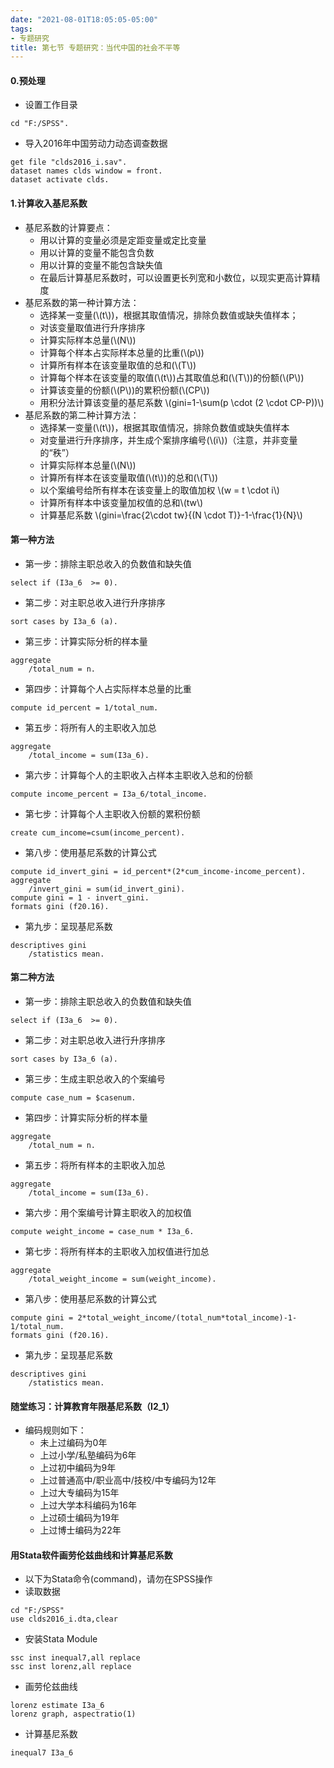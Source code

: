 ```yaml
---
date: "2021-08-01T18:05:05-05:00"
tags:
- 专题研究
title: 第七节 专题研究：当代中国的社会不平等
---
```


<script type="text/javascript" src="http://cdn.mathjax.org/mathjax/latest/MathJax.js?config=default"></script>


#### 0.预处理
* 设置工作目录
```
cd "F:/SPSS".
```
* 导入2016年中国劳动力动态调查数据
```
get file "clds2016_i.sav".
dataset names clds window = front.
dataset activate clds.
```


#### 1.计算收入基尼系数
* 基尼系数的计算要点：
	* 用以计算的变量必须是定距变量或定比变量
	* 用以计算的变量不能包含负数
	* 用以计算的变量不能包含缺失值
	* 在最后计算基尼系数时，可以设置更长列宽和小数位，以现实更高计算精度
* 基尼系数的第一种计算方法：
	* 选择某一变量(\\(t\\))，根据其取值情况，排除负数值或缺失值样本；
	* 对该变量取值进行升序排序
	* 计算实际样本总量(\\(N\\))
	* 计算每个样本占实际样本总量的比重(\\(p\\))
	* 计算所有样本在该变量取值的总和(\\(T\\))
	* 计算每个样本在该变量的取值(\\(t\\))占其取值总和(\\(T\\))的份额(\\(P\\))
	* 计算该变量的份额(\\(P\\))的累积份额(\\(CP\\))
	* 用积分法计算该变量的基尼系数 \\(gini=1-\sum(p \cdot (2 \cdot CP-P))\\)
* 基尼系数的第二种计算方法：
	* 选择某一变量(\\(t\\))，根据其取值情况，排除负数值或缺失值样本
	* 对变量进行升序排序，并生成个案排序编号(\\(i\\))（注意，并非变量的“秩”）
	* 计算实际样本总量(\\(N\\))
	* 计算所有样本在该变量取值(\\(t\\))的总和(\\(T\\))
	* 以个案编号给所有样本在该变量上的取值加权 \\(w = t \cdot i\\)
	* 计算所有样本中该变量加权值的总和\\(tw\\)
	* 计算基尼系数 \\(gini=\frac{2\cdot tw}{(N \cdot T)}-1-\frac{1}{N}\\)

#### 第一种方法
* 第一步：排除主职总收入的负数值和缺失值
```
select if (I3a_6  >= 0).
```
* 第二步：对主职总收入进行升序排序
```
sort cases by I3a_6 (a).
```
* 第三步：计算实际分析的样本量
```
aggregate 
	/total_num = n.
```
* 第四步：计算每个人占实际样本总量的比重
```
compute id_percent = 1/total_num.
```
* 第五步：将所有人的主职收入加总
```
aggregate 
	/total_income = sum(I3a_6).
```
* 第六步：计算每个人的主职收入占样本主职收入总和的份额
```
compute income_percent = I3a_6/total_income.
```
* 第七步：计算每个人主职收入份额的累积份额
```
create cum_income=csum(income_percent).
```
* 第八步：使用基尼系数的计算公式
```
compute id_invert_gini = id_percent*(2*cum_income-income_percent).
aggregate 
	/invert_gini = sum(id_invert_gini).
compute gini = 1 - invert_gini.
formats gini (f20.16).
```
* 第九步：呈现基尼系数
```
descriptives gini
	/statistics mean.
```


#### 第二种方法
* 第一步：排除主职总收入的负数值和缺失值
```
select if (I3a_6  >= 0).
```
* 第二步：对主职总收入进行升序排序
```
sort cases by I3a_6 (a).
```
* 第三步：生成主职总收入的个案编号
```
compute case_num = $casenum.
```
* 第四步：计算实际分析的样本量
```
aggregate 
	/total_num = n.
```
* 第五步：将所有样本的主职收入加总
```
aggregate 
	/total_income = sum(I3a_6).
```
* 第六步：用个案编号计算主职收入的加权值
```
compute weight_income = case_num * I3a_6.
```
* 第七步：将所有样本的主职收入加权值进行加总
```
aggregate 
	/total_weight_income = sum(weight_income).
```
* 第八步：使用基尼系数的计算公式
```
compute gini = 2*total_weight_income/(total_num*total_income)-1-1/total_num.
formats gini (f20.16).
```
* 第九步：呈现基尼系数
```
descriptives gini
	/statistics mean.
```


#### 随堂练习：计算教育年限基尼系数（I2_1）
* 编码规则如下：
	* 未上过编码为0年
	* 上过小学/私塾编码为6年
	* 上过初中编码为9年
	* 上过普通高中/职业高中/技校/中专编码为12年
	* 上过大专编码为15年
	* 上过大学本科编码为16年
	* 上过硕士编码为19年
	* 上过博士编码为22年


#### 用Stata软件画劳伦兹曲线和计算基尼系数
* 以下为Stata命令(command)，请勿在SPSS操作
* 读取数据
```
cd "F:/SPSS"
use clds2016_i.dta,clear
```
* 安装Stata Module
```
ssc inst inequal7,all replace
ssc inst lorenz,all replace
```
* 画劳伦兹曲线
```
lorenz estimate I3a_6
lorenz graph, aspectratio(1)
```
* 计算基尼系数
```
inequal7 I3a_6
```
